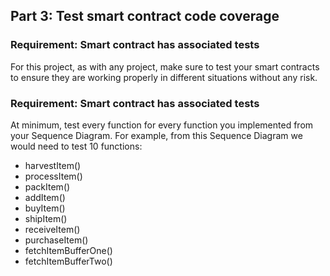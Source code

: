 ## Part 3: Test smart contract code coverage

### Requirement: Smart contract has associated tests

For this project, as with any project, make sure to test your smart contracts to ensure they are working properly in different situations without any risk.

### Requirement: Smart contract has associated tests

At minimum, test every function for every function you implemented from your Sequence Diagram. For example, from this Sequence Diagram we would need to test 10 functions:

- harvestItem()
- processItem()
- packItem()
- addItem()
- buyItem()
- shipItem()
- receiveItem()
- purchaseItem()
- fetchItemBufferOne()
- fetchItemBufferTwo()

